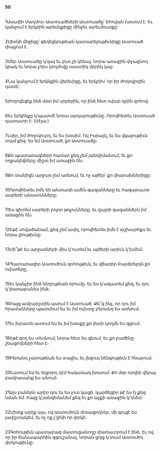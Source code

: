 **50**

\
1Ասափի Սաղմոս։ Աստուածների Աստուածը՝ Եհովան խօսում է. Եւ կանչում է երկրին արեւելքիցը մինչեւ արեւմուտքը։

\
2Սիօնի միջիցը՝ գեղեցկութեան կատարելութիւնիցը Աստուած փայլում է.

\
3Մեր Աստուածը կ’գայ եւ լուռ չի կենալ. նորա առաջին փչացնող կրակ եւ նորա չորս կողմովը սաստիկ մրրիկ կայ։

\
4Նա կանչում է երկնքին վերեւիցը, եւ երկրիս՝ որ իր ժողովրդին դատէ։

\
5Ժողովեցէք ինձ մօտ իմ սրբերին, որ ինձ հետ ուխտ դրին զոհով։

\
6Եւ երկինքը կ’պատմէ նորա արդարութիւնը. Որովհետեւ Աստուած դատաւոր է։ (Սէլա։)

\
7Լսիր, իմ ժողովուրդ, եւ ես խօսիմ. Ով Իսրայէլ, եւ ես վկայութիւն տամ քեզ. ես եմ Աստուած, քո Աստուածը։

\
8Քո պատարագների համար քեզ չեմ յանդիմանում, եւ քո ողջակէզները միշտ իմ առաջին են։

\
9Քո տանիցն արջառ չեմ առնում, եւ ոչ այծեր՝ քո փարախներիցը։

\
10Որովհետեւ իմն են անտառի ամեն գազանները եւ հազարաւոր սարերի անասունները։

\
11Ես գիտեմ սարերի բոլոր թռչունները, եւ վայրի գազաններն իմ առաջին են։

\
12Եթէ սովածանամ, քեզ չեմ ասիլ, որովհետեւ իմն է աշխարհքս եւ նորա լիութիւնը։

\
13Մի՞թէ ես արջառների միս կ’ուտեմ եւ այծերի արիւն կ’խմեմ։

\
14Պատարագիր Աստուծուն գոհութիւն, եւ վճարիր Բարձրելոյն քո ուխտերը,

\
15Եւ կանչիր ինձ նեղութեան օրումը. Եւ ես կ’ազատեմ քեզ, եւ դու կ’փառաբանես ինձ։

\
16Բայց ամբարշտին ասում է Աստուած. Քե՞զ ինչ, որ դու իմ հրամանները պատմում ես եւ իմ ուխտը բերանդ ես առնում։

\
17Եւ խրատն ատում ես եւ իմ խօսքը քո յետի կողմն ես գցում։

\
18Եթէ գող ես տեսնում, նորա հետ ես գնում. Եւ քո բաժինը շնացողների հետ է։

\
19Բերանդ չարութեան ես տալիս, եւ լեզուդ նենգութիւն է հնարում։

\
20Նստում ես եւ եղբօրդ դէմ հակառակ խօսում. Քո մօր որդիի վերայ բամբասանք ես անում։

\
21Այս բաներն արիր դու եւ ես լուռ կացի. կարծեցիր թէ ես էլ քեզ նման եմ. Բայց կ’յանդիմանեմ քեզ եւ քո աչքի առաջին կ’դնեմ։

\
22Միտք արէք այս, ով Աստուծուն մոռացողներ, մի գուցէ ես յափշտակեմ, եւ ոչ ոք չ’լինի որ փրկէ։

\
23Գոհութիւն պատարագ մատուցանողը փառաւորում է ինձ. Եւ ով որ իր ճանապարհին զգուշանայ, նորան ցոյց կ’տամ Աստուծոյ փրկութիւնը։
